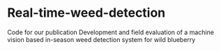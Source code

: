 # Real-time-weed-detection
Code for our publication Development and field evaluation of a machine vision based in-season weed detection system for wild blueberry 

